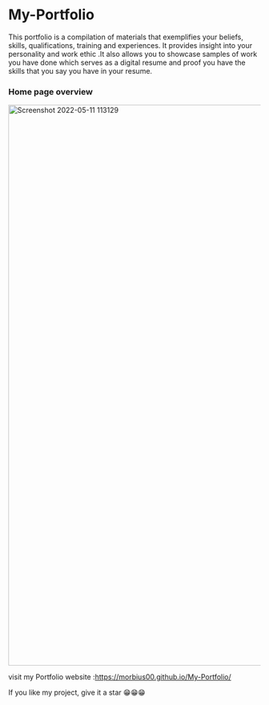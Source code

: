 # My-Portfolio 

This portfolio is a compilation of materials that exemplifies your beliefs, skills, qualifications, training and experiences. It provides insight into your personality and work ethic .It also allows you to showcase samples of work you have done which serves as a digital resume and proof you have the skills that you say you have in your resume.
### Home page overview
<img width="1120" alt="Screenshot 2022-05-11 113129" src="https://user-images.githubusercontent.com/102956488/167923626-2224ece8-df39-48d4-8ed7-52be8baf5fdb.png">

visit my Portfolio website :https://morbius00.github.io/My-Portfolio/

If you like my project, give it a star 😁😁😁
